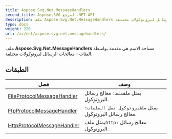 ```yaml
---
title: Aspose.Svg.Net.MessageHandlers
second_title: Aspose.SVG لمرجع .NET API
description: ملف Aspose.Svg.Net.MessageHandlers مساحة الاسم هي مقدمة بواسطة الفئات  معالجات الرسائل لبروتوكولات مختلفة.
type: docs
weight: 220
url: /ar/net/aspose.svg.net.messagehandlers/
---
```

ملف **Aspose.Svg.Net.MessageHandlers** مساحة الاسم هي مقدمة بواسطة الفئات - معالجات الرسائل لبروتوكولات مختلفة.

## الطبقات

| فصل | وصف |
| --- | --- |
| [FileProtocolMessageHandler](./fileprotocolmessagehandler/) | يمثل ملف`ملف:` معالج رسائل البروتوكول. |
| [FtpProtocolMessageHandler](./ftpprotocolmessagehandler/) | يمثل ملف`بروتوكول نقل الملفات:` معالج رسائل البروتوكول. |
| [HttpProtocolMessageHandler](./httpprotocolmessagehandler/) | يمثل ملف`http:` معالج رسائل البروتوكول. |


